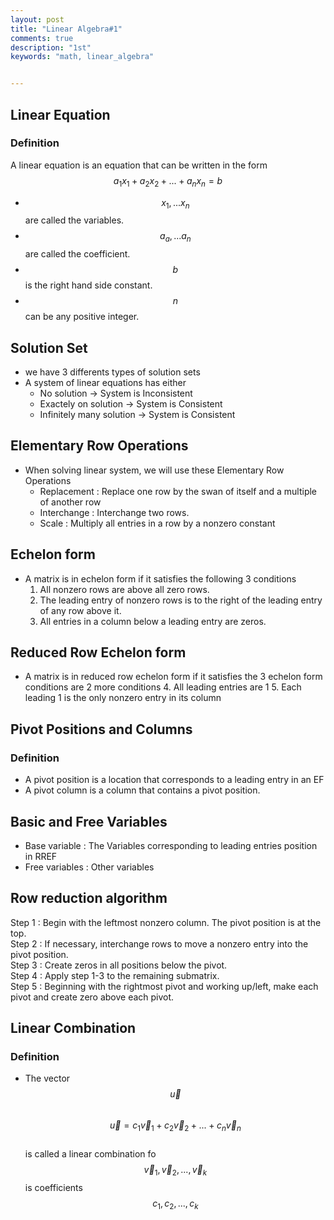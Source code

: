 ```yaml
---
layout: post
title: "Linear Algebra#1"
comments: true
description: "1st"
keywords: "math, linear_algebra"


---
```


<script type="text/javascript" src="http://cdn.mathjax.org/mathjax/latest/MathJax.js?config=TeX-AMS-MML_HTMLorMML"></script>
## Linear Equation
### Definition
A linear equation is an equation that can be written in the form 
$$a_1 x_1 + a_2x_2+ ... + a_nx_n= b$$

- $$x_1, ... x_n$$ are called the variables.
- $$a_a, ... a_n$$ are called the coefficient.
- $$b$$ is the right hand side constant.
- $$n$$ can be any positive integer.

## Solution Set
- we have 3 differents types of solution sets
- A system of linear equations has either
  - No solution -> System is Inconsistent
  - Exactely on solution -> System is Consistent
  - Infinitely many solution -> System is Consistent
  
  
## Elementary Row Operations
- When solving linear system, we will use these Elementary Row Operations
  - Replacement : Replace one row by the swan of itself and a multiple of another row
  - Interchange : Interchange two rows.
  - Scale : Multiply all entries in a row by a nonzero constant

## Echelon form
- A matrix is in echelon form if it satisfies the following 3 conditions
  1. All nonzero rows are above all zero rows.
  2. The leading entry of nonzero rows is to the right of the leading entry of any row above it.
  3. All entries in a column below a leading entry are zeros.
 
## Reduced Row Echelon form
- A matrix is in reduced row echelon form if it satisfies the 3 echelon form conditions are 2 more conditions
  4. All leading entries are 1
  5. Each leading 1 is the only nonzero entry in its column

## Pivot Positions and Columns
### Definition
- A pivot position is a location that corresponds to a leading entry in an EF
- A pivot column is a column that contains a pivot position.

## Basic and Free Variables
- Base variable : The Variables corresponding to leading entries position in RREF
- Free variables : Other variables

## Row reduction algorithm

Step 1 : Begin with the leftmost nonzero column. The pivot position is at the top.<br>
Step 2 : If necessary, interchange rows to move a nonzero entry into the pivot position.<br>
Step 3 : Create zeros in all positions below the pivot.<br>
Step 4 : Apply step 1-3 to the remaining submatrix.<br>
Step 5 : Beginning with the rightmost pivot and working up/left, make each pivot and create zero above each pivot.<br>

## Linear Combination
### Definition
- The vector $$\vec u$$ <br>
  $$\vec u = c_1 \vec v_1+ c_2 \vec v_2 + ... + c_n \vec v_n $$ <br>
  is called a linear combination fo $$\vec v_1, \vec v_2, ... , \vec v_k $$ is coefficients $$c_1,c_2,...,c_k$$